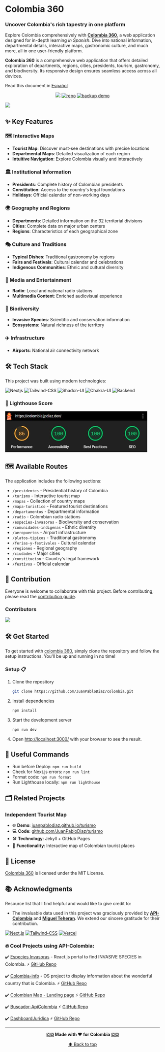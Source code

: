 # Colombia 360

### Uncover Colombia's rich tapestry in one platform

Explore Colombia comprehensively with [**Colombia 360**](https://colombia.jpdiaz.dev), a web application designed for in-depth learning _in Spanish_. Dive into national information, departmental details, interactive maps, gastronomic culture, and much more, all in one user-friendly platform.

**Colombia 360** is a comprehensive web application that offers detailed exploration of departments, regions, cities, presidents, tourism, gastronomy, and biodiversity. Its responsive design ensures seamless access across all devices.

Read this document in [Español](/readme_es.md)

<div align="center">

[![](https://img.shields.io/badge/View%20Demo-000?style=for-the-badge&logo=Google-Chrome&logoColor=white)](https://colombia.jpdiaz.dev/)
[![repo](https://img.shields.io/badge/View%20Code-000?style=for-the-badge&logo=GitHub&logoColor=white)](https://github.com/JuanPabloDiaz/colombia)
[![backup demo](https://img.shields.io/badge/Backup%20Demo-000?style=for-the-badge&logo=Netlify&logoColor=white)](https://clombia.netlify.app/)


</div>

<a href="https://colombia.jpdiaz.dev"><img src="https://raw.githubusercontent.com/JuanPabloDiaz/colombia/main/public/assets/mapas/colombia_simplemaps.svg" width="300"></a>

## ✨ Key Features

### 🗺️ **Interactive Maps**

- **Tourist Map**: Discover must-see destinations with precise locations
- **Departmental Maps**: Detailed visualization of each region
- **Intuitive Navigation**: Explore Colombia visually and interactively

### 🏛️ **Institutional Information**

- **Presidents**: Complete history of Colombian presidents
- **Constitution**: Access to the country's legal foundations
- **Holidays**: Official calendar of non-working days

### 🌍 **Geography and Regions**

- **Departments**: Detailed information on the 32 territorial divisions
- **Cities**: Complete data on major urban centers
- **Regions**: Characteristics of each geographical zone

### 🎭 **Culture and Traditions**

- **Typical Dishes**: Traditional gastronomy by regions
- **Fairs and Festivals**: Cultural calendar and celebrations
- **Indigenous Communities**: Ethnic and cultural diversity

### 🎵 **Media and Entertainment**

- **Radio**: Local and national radio stations
- **Multimedia Content**: Enriched audiovisual experience

### 🌿 **Biodiversity**

- **Invasive Species**: Scientific and conservation information
- **Ecosystems**: Natural richness of the territory

### ✈️ **Infrastructure**

- **Airports**: National air connectivity network

## 🛠️ Tech Stack

This project was built using modern technologies:

![Nextjs](https://img.shields.io/badge/Next.js-000?style=for-the-badge&logo=Next.js&logoColor=white)
![Tailwind-CSS](https://img.shields.io/badge/Tailwind%20CSS-06B6D4.svg?style=for-the-badge&logo=Tailwind-CSS&logoColor=white)
![Shadcn-UI](https://img.shields.io/badge/shadcn/ui-000000.svg?style=for-the-badge&logo=shadcn/ui&logoColor=white)
![Chakra-UI](https://img.shields.io/badge/Chakra%20UI-319795?style=for-the-badge&logo=Chakra-UI&logoColor=white)
![Backend](https://img.shields.io/badge/api-colombia-339933?style=for-the-badge&logoColor=white)

### 🚀 Lighthouse Score

<img src="./public/assets/images/lighthouse.jpg"/>

## 🗺️ Available Routes

The application includes the following sections:

- `/presidentes` - Presidential history of Colombia
- `/turismo` - Interactive tourist map
- `/mapas` - Collection of country maps
- `/mapa-turistico` - Featured tourist destinations
- `/departamentos` - Departmental information
- `/radio` - Colombian radio stations
- `/especies-invasoras` - Biodiversity and conservation
- `/comunidades-indigenas` - Ethnic diversity
- `/aeropuertos` - Airport infrastructure
- `/platos-tipicos` - Traditional gastronomy
- `/ferias-y-festivales` - Cultural calendar
- `/regiones` - Regional geography
- `/ciudades` - Major cities
- `/constitucion` - Country's legal framework
- `/festivos` - Official calendar

## 🤝 Contribution

Everyone is welcome to collaborate with this project. Before contributing, please read the [contribution guide](CONTRIBUTING.md).

### Contributors

<a href="https://github.com/JuanPabloDiaz/colombia/graphs/contributors"><img src="https://contrib.rocks/image?repo=JuanPabloDiaz/colombia" /></a>

## 🛠️ Get Started

To get started with [colombia 360](https://colombia.jpdiaz.dev), simply clone the repository and follow the setup instructions. You'll be up and running in no time!

### Setup 📋

1. Clone the repository

   ```bash
   git clone https://github.com/JuanPabloDiaz/colombia.git
   ```

2. Install dependencies

   ```bash
   npm install
   ```

3. Start the development server

   ```bash
   npm run dev
   ```

4. Open [http://localhost:3000/](http://localhost:3000/) with your browser to see the result.

## 🧰 Useful Commands

- Run before Deploy: `npm run build`
- Check for Next.js errors: `npm run lint`
- Format code: `npm run format`
- Run Lighthouse locally: `npm run lighthouse`

## 🗂️ Related Projects

### Independent Tourist Map

- 🌐 **Demo**: [juanpablodiaz.github.io/turismo](https://juanpablodiaz.github.io/turismo)
- 💻 **Code**: [github.com/JuanPabloDiaz/turismo](https://github.com/JuanPabloDiaz/turismo)
- 🛠️ **Technology**: Jekyll + GitHub Pages
- 📍 **Functionality**: Interactive map of Colombian tourist places

## 📜 License

[Colombia 360](https://colombia.jpdiaz.dev) is licensed under the MIT License.

## 📚 Acknowledgments

Resource list that I find helpful and would like to give credit to:

- The invaluable data used in this project was graciously provided by [**API-Colombia**](https://api-colombia.com/) and [**Miguel Teheran**](https://mteheran.dev/). We extend our sincere gratitude for their contribution.

[![Next.js](https://img.shields.io/badge/Next.js-000?style=for-the-badge&logo=Next.js&logoColor=white)](https://nextjs.org/)
[![Tailwind-CSS](https://img.shields.io/badge/Tailwind%20CSS-06B6D4.svg?style=for-the-badge&logo=Tailwind-CSS&logoColor=white)](https://tailwindcss.com/)
[![Vercel](https://img.shields.io/badge/Vercel-000?style=for-the-badge&logo=Vercel&logoColor=white)](https://vercel.com/)

### 🔥 Cool Projects using API-Colombia:

✔️ [Especies Invasoras](https://especiesinvasoras.api-colombia.com/) - React.js portal to find INVASIVE SPECIES in Colombia. ⚡️ [GitHub Repo](https://github.com/Mteheran/invasivespecie-colombia)

✔️ [Colombia-info](https://colombia-info.vercel.app) - OS project to display information about the wonderful country that is Colombia. ⚡️ [GitHub Repo](https://github.com/DavidCast27/colombia-info)

✔️ [Colombian Map - Landing page](https://colombia-rosy.vercel.app/) ⚡️ [GitHub Repo](https://github.com/Orloxx23/7-Landings/tree/main/DIA3)

✔️ [Buscador-ApiColombia](https://github.com/Rinaplata/Buscador-ApiColombia) ⚡️ [GitHub Repo](https://github.com/Rinaplata/Buscador-ApiColombia)

✔️ [DashboardJuridica](https://dashboard-juridica.vercel.app/) ⚡️ [GitHub Repo](https://github.com/RodrigoA15/DashboardJuridica?tab=coc-ov-file)

---

<div align="center">

**🇨🇴 Made with ❤️ for Colombia 🇨🇴**

[⬆️ Back to top](#colombia-360)

</div>
